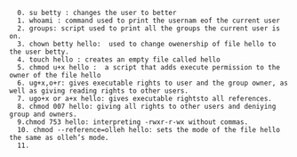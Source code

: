       0. su betty : changes the user to better
      1. whoami : command used to print the usernam eof the current user
      2. groups: script used to print all the groups the current user is on.
      3. chown betty hello:  used to change owenership of file hello to the user betty.
      4. touch hello : creates an empty file called hello
      5. chmod u+x hello :  a script that adds execute permission to the owner of the file hello
      6. ug+x,o+r: gives executable rights to user and the group owner, as well as giving reading rights to other users.
      7. ugo+x or a+x hello: gives executable rightsto all references.
      8. chmod 007 hello: giving all rights to other users and deniying group and owners.
      9.chmod 753 hello: interpreting -rwxr-r-wx without commas.
      10. chmod --reference=olleh hello: sets the mode of the file hello the same as olleh’s mode.
      11.  
